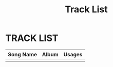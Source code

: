 ﻿---
title: Track List
layout: page
---

# TRACK LIST



|Song Name|Album |Usages|
|---------|------|------|
|   |   ||
